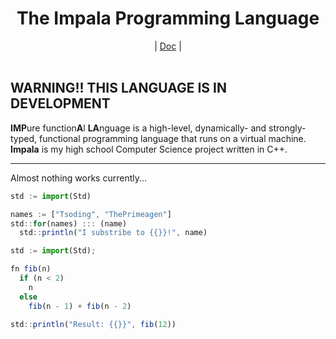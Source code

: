 <div align="center">
    <h1>The Impala Programming Language</h1>
    |
    <a href="https://bichanna.github.io/impala-book/">Doc</a>
    |
</div><br>

<div align="center">
</div>

**WARNING!! THIS LANGUAGE IS IN DEVELOPMENT**
 --------------------------------------------------------------------------------------------------------
**IMP**ure function**A**l **LA**nguage is a high-level, dynamically- and strongly-typed, functional programming language that runs on a virtual machine.
**Impala** is my high school Computer Science project written in C++.

 -------------------------
Almost nothing works currently...

```js
std := import(Std)

names := ["Tsoding", "ThePrimeagen"]
std::for(names) ::: (name)
  std::println("I substribe to {{}}!", name)
```

```js
std := import(Std);

fn fib(n)
  if (n < 2)
    n
  else
    fib(n - 1) + fib(n - 2)

std::println("Result: {{}}", fib(12))
```
